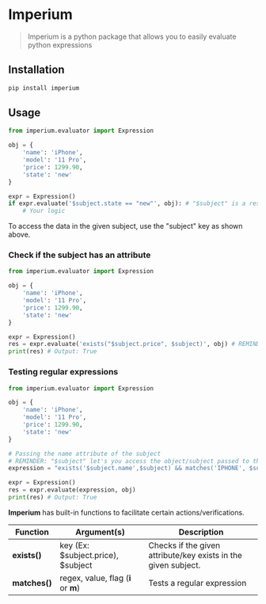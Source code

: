 # Imperium
> Imperium is a python package that allows you to easily evaluate python expressions

## Installation
```bash
pip install imperium
```

## Usage
```python
from imperium.evaluator import Expression

obj = {
    'name': 'iPhone',
    'model': '11 Pro',
    'price': 1299.90,
    'state': 'new'
}

expr = Expression()
if expr.evaluate('$subject.state == "new"', obj): # "$subject" is a reserved key
    # Your logic
```
To access the data in the given subject, use the "subject" key as shown above.

### Check if the subject has an attribute
```python
from imperium.evaluator import Expression

obj = {
    'name': 'iPhone',
    'model': '11 Pro',
    'price': 1299.90,
    'state': 'new'
}

expr = Expression()
res = expr.evaluate('exists("$subject.price", $subject)', obj) # REMINDER: "$subject" key let's you access the object that you passed to the evaluate method (obj in this case)
print(res) # Output: True
```

### Testing regular expressions
```python
from imperium.evaluator import Expression

obj = {
    'name': 'iPhone',
    'model': '11 Pro',
    'price': 1299.90,
    'state': 'new'
}

# Passing the name attribute of the subject
# REMINDER: "$subject" let's you access the object/subject passed to the evaluate method (obj in this case) 
expression = "exists('$subject.name',$subject) && matches('IPHONE', $subject['name'], 'i')"

expr = Expression()
res = expr.evaluate(expression, obj)
print(res) # Output: True
```

**Imperium** has built-in functions to facilitate certain actions/verifications.

Function        |   Argument(s)                             |   Description
----------------|-------------------------------------------|----------------
**exists()**    | key (Ex: $subject.price), $subject        | Checks if the given attribute/key exists in the given subject.
**matches()**   | regex, value, flag (**i** or **m**)       | Tests a regular expression